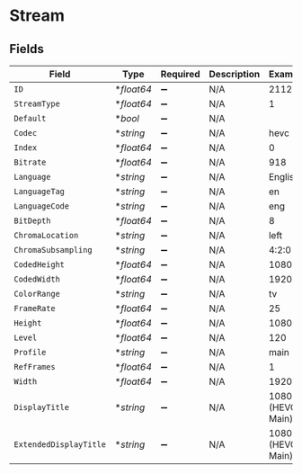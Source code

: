 # Stream


## Fields

| Field                  | Type                   | Required               | Description            | Example                |
| ---------------------- | ---------------------- | ---------------------- | ---------------------- | ---------------------- |
| `ID`                   | **float64*             | :heavy_minus_sign:     | N/A                    | 211234                 |
| `StreamType`           | **float64*             | :heavy_minus_sign:     | N/A                    | 1                      |
| `Default`              | **bool*                | :heavy_minus_sign:     | N/A                    |                        |
| `Codec`                | **string*              | :heavy_minus_sign:     | N/A                    | hevc                   |
| `Index`                | **float64*             | :heavy_minus_sign:     | N/A                    | 0                      |
| `Bitrate`              | **float64*             | :heavy_minus_sign:     | N/A                    | 918                    |
| `Language`             | **string*              | :heavy_minus_sign:     | N/A                    | English                |
| `LanguageTag`          | **string*              | :heavy_minus_sign:     | N/A                    | en                     |
| `LanguageCode`         | **string*              | :heavy_minus_sign:     | N/A                    | eng                    |
| `BitDepth`             | **float64*             | :heavy_minus_sign:     | N/A                    | 8                      |
| `ChromaLocation`       | **string*              | :heavy_minus_sign:     | N/A                    | left                   |
| `ChromaSubsampling`    | **string*              | :heavy_minus_sign:     | N/A                    | 4:2:0                  |
| `CodedHeight`          | **float64*             | :heavy_minus_sign:     | N/A                    | 1080                   |
| `CodedWidth`           | **float64*             | :heavy_minus_sign:     | N/A                    | 1920                   |
| `ColorRange`           | **string*              | :heavy_minus_sign:     | N/A                    | tv                     |
| `FrameRate`            | **float64*             | :heavy_minus_sign:     | N/A                    | 25                     |
| `Height`               | **float64*             | :heavy_minus_sign:     | N/A                    | 1080                   |
| `Level`                | **float64*             | :heavy_minus_sign:     | N/A                    | 120                    |
| `Profile`              | **string*              | :heavy_minus_sign:     | N/A                    | main                   |
| `RefFrames`            | **float64*             | :heavy_minus_sign:     | N/A                    | 1                      |
| `Width`                | **float64*             | :heavy_minus_sign:     | N/A                    | 1920                   |
| `DisplayTitle`         | **string*              | :heavy_minus_sign:     | N/A                    | 1080p (HEVC Main)      |
| `ExtendedDisplayTitle` | **string*              | :heavy_minus_sign:     | N/A                    | 1080p (HEVC Main)      |